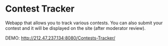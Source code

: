 # Contest Tracker

Webapp that allows you to track various contests. You can also submit your contest and it will be displayed on the site (after moderator review).

DEMO: http://212.47.237.134:8080/Contests-Tracker/
